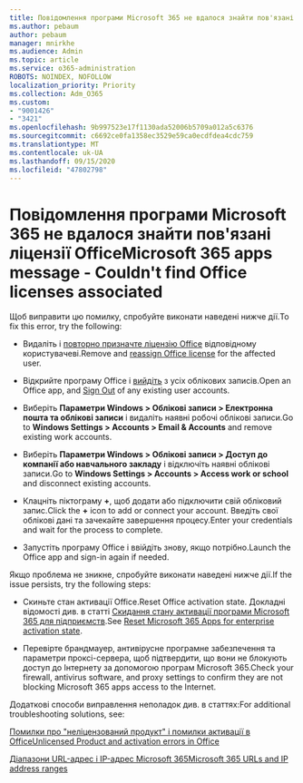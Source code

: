 ```yaml
---
title: Повідомлення програми Microsoft 365 не вдалося знайти пов'язані ліцензії Office
ms.author: pebaum
author: pebaum
manager: mnirkhe
ms.audience: Admin
ms.topic: article
ms.service: o365-administration
ROBOTS: NOINDEX, NOFOLLOW
localization_priority: Priority
ms.collection: Adm_O365
ms.custom:
- "9001426"
- "3421"
ms.openlocfilehash: 9b997523e17f1130ada52006b5709a012a5c6376
ms.sourcegitcommit: c6692ce0fa1358ec3529e59ca0ecdfdea4cdc759
ms.translationtype: MT
ms.contentlocale: uk-UA
ms.lasthandoff: 09/15/2020
ms.locfileid: "47802798"
---
```

# <a name="microsoft-365-apps-message---couldnt-find-office-licenses-associated"></a><span data-ttu-id="b1c16-102">Повідомлення програми Microsoft 365 не вдалося знайти пов'язані ліцензії Office</span><span class="sxs-lookup"><span data-stu-id="b1c16-102">Microsoft 365 apps message - Couldn't find Office licenses associated</span></span>

<span data-ttu-id="b1c16-103">Щоб виправити цю помилку, спробуйте виконати наведені нижче дії.</span><span class="sxs-lookup"><span data-stu-id="b1c16-103">To fix this error, try the following:</span></span>

- <span data-ttu-id="b1c16-104">Видаліть і [повторно призначте ліцензію Office](https://docs.microsoft.com/microsoft-365/admin/manage/assign-licenses-to-users) відповідному користувачеві.</span><span class="sxs-lookup"><span data-stu-id="b1c16-104">Remove and [reassign Office license](https://docs.microsoft.com/microsoft-365/admin/manage/assign-licenses-to-users) for the affected user.</span></span>

- <span data-ttu-id="b1c16-105">Відкрийте програму Office і [вийдіть](https://support.office.com/article/sign-out-of-office-5a20dc11-47e9-4b6f-945d-478cb6d92071) з усіх облікових записів.</span><span class="sxs-lookup"><span data-stu-id="b1c16-105">Open an Office app, and [Sign Out](https://support.office.com/article/sign-out-of-office-5a20dc11-47e9-4b6f-945d-478cb6d92071) of any existing user accounts.</span></span>

- <span data-ttu-id="b1c16-106">Виберіть **Параметри Windows > Облікові записи > Електронна пошта та облікові записи** і видаліть наявні робочі облікові записи.</span><span class="sxs-lookup"><span data-stu-id="b1c16-106">Go to **Windows Settings > Accounts > Email & Accounts** and remove existing work accounts.</span></span>

- <span data-ttu-id="b1c16-107">Виберіть **Параметри Windows > Облікові записи > Доступ до компанії або навчального закладу** і відключіть наявні облікові записи.</span><span class="sxs-lookup"><span data-stu-id="b1c16-107">Go to **Windows Settings > Accounts > Access work or school** and disconnect existing accounts.</span></span>

- <span data-ttu-id="b1c16-108">Клацніть піктограму **+**, щоб додати або підключити свій обліковий запис.</span><span class="sxs-lookup"><span data-stu-id="b1c16-108">Click the **+** icon to add or connect your account.</span></span> <span data-ttu-id="b1c16-109">Введіть свої облікові дані та зачекайте завершення процесу.</span><span class="sxs-lookup"><span data-stu-id="b1c16-109">Enter your credentials and wait for the process to complete.</span></span>

- <span data-ttu-id="b1c16-110">Запустіть програму Office і ввійдіть знову, якщо потрібно.</span><span class="sxs-lookup"><span data-stu-id="b1c16-110">Launch the Office app and sign-in again if needed.</span></span>

<span data-ttu-id="b1c16-111">Якщо проблема не зникне, спробуйте виконати наведені нижче дії.</span><span class="sxs-lookup"><span data-stu-id="b1c16-111">If the issue persists, try the following steps:</span></span>

- <span data-ttu-id="b1c16-112">Скиньте стан активації Office.</span><span class="sxs-lookup"><span data-stu-id="b1c16-112">Reset Office activation state.</span></span> <span data-ttu-id="b1c16-113">Докладні відомості див. в статті [Скидання стану активації програми Microsoft 365 для підприємств](https://docs.microsoft.com/office365/troubleshoot/activation/reset-office-365-proplus-activation-state).</span><span class="sxs-lookup"><span data-stu-id="b1c16-113">See [Reset Microsoft 365 Apps for enterprise activation state](https://docs.microsoft.com/office365/troubleshoot/activation/reset-office-365-proplus-activation-state).</span></span>

- <span data-ttu-id="b1c16-114">Перевірте брандмауер, антивірусне програмне забезпечення та параметри проксі-сервера, щоб підтвердити, що вони не блокують доступ до Інтернету за допомогою програм Microsoft 365.</span><span class="sxs-lookup"><span data-stu-id="b1c16-114">Check your firewall, antivirus software, and proxy settings to confirm they are not blocking Microsoft 365 apps access to the Internet.</span></span> 

<span data-ttu-id="b1c16-115">Додаткові способи виправлення неполадок див. в статтях:</span><span class="sxs-lookup"><span data-stu-id="b1c16-115">For additional troubleshooting solutions, see:</span></span>

[<span data-ttu-id="b1c16-116">Помилки про "неліцензований продукт" і помилки активації в Office</span><span class="sxs-lookup"><span data-stu-id="b1c16-116">Unlicensed Product and activation errors in Office</span></span>](https://support.office.com/Article/0d23d3c0-c19c-4b2f-9845-5344fedc4380?wt.mc_id=Alchemy_ClientDIA)

[<span data-ttu-id="b1c16-117">Діапазони URL-адрес і IP-адрес Microsoft 365</span><span class="sxs-lookup"><span data-stu-id="b1c16-117">Microsoft 365 URLs and IP address ranges</span></span>](https://docs.microsoft.com/office365/enterprise/urls-and-ip-address-ranges)
